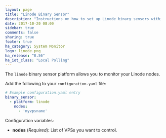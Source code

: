 ```yaml
---
layout: page
title: "Linode Binary Sensor"
description: "Instructions on how to set up Linode binary sensors within Home Assistant."
date: 2017-10-20 08:00
sidebar: true
comments: false
sharing: true
footer: true
ha_category: System Monitor
logo: linode.png
ha_release: "0.56"
ha_iot_class: "Local Polling"
---
```


The `linode` binary sensor platform allows you to monitor your Linode nodes.

Add the following to your `configuration.yaml` file:

```yaml
# Example configuration.yaml entry
binary_sensor:
  - platform: linode
    nodes:
      - 'myvpsname'
```

Configuration variables:

- **nodes** (*Required*): List of VPSs you want to control.
